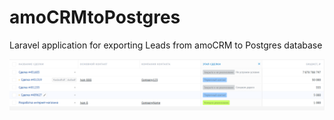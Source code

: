 # amoCRMtoPostgres
Laravel application for exporting Leads from amoCRM to Postgres database


![alt text](https://github.com/Bow0Tie/amoCRMtoPostgres/blob/master/images/amo_leads.png?raw=true)
